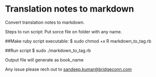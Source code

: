 # Translation notes to markdown
Convert translation notes to markdown. 

Steps to run script: 
Put sorce file on folder with any name.

##Make ruby script executable:
$ sudo chmod +x R markdown_to_tag.rb

##Run script
 $ sudo ./markdown_to_tag.rb

Output file will generate as book_name

Any issue please rech out to [sandeep.kumar@bridgeconn.com](sandeep.kumar@bridgeconn.com)